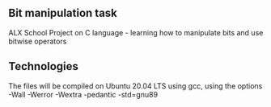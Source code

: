 ## Bit manipulation task

ALX School Project on C language - learning how to manipulate bits and use bitwise operators

## Technologies 
The files will be compiled on Ubuntu 20.04 LTS using gcc, using the options -Wall -Werror -Wextra -pedantic -std=gnu89
